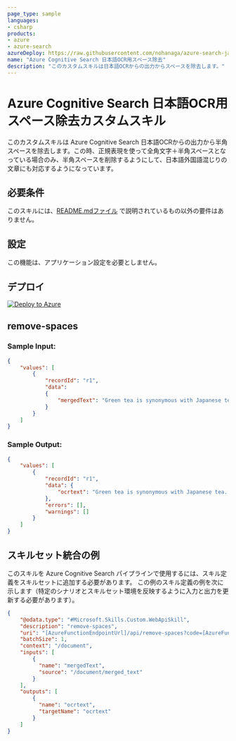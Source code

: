 ```yaml
---
page_type: sample
languages:
- csharp
products:
- azure
- azure-search
azureDeploy: https://raw.githubusercontent.com/nohanaga/azure-search-japanese-ocr-tips/master/azuredeploy.json
name: "Azure Cognitive Search 日本語OCR用スペース除去"
description: "このカスタムスキルは日本語OCRからの出力からスペースを除去します。"
---
```


# Azure Cognitive Search 日本語OCR用スペース除去カスタムスキル

このカスタムスキルは Azure Cognitive Search 日本語OCRからの出力から半角スペースを除去します。この時、正規表現を使って全角文字＋半角スペースとなっている場合のみ、半角スペースを削除するようにして、日本語外国語混じりの文章にも対応するようになっています。

## 必要条件

このスキルには、[README.mdファイル](README.md) で説明されているもの以外の要件はありません。

## 設定

この機能は、アプリケーション設定を必要としません。

## デプロイ

[![Deploy to Azure](https://azuredeploy.net/deploybutton.svg)](https://portal.azure.com/#create/Microsoft.Template/uri/https%3A%2F%2Fraw.githubusercontent.com%2Fnohanaga%2Fazure-search-japanese-ocr-tips%2Fmaster%2Fazuredeploy.json)

## remove-spaces

### Sample Input:

```json
{
    "values": [
        {
            "recordId": "r1",
            "data":
            {
            	"mergedText": "Green tea is synonymous with Japanese tea. It is the most... い れ た て の お 茶"
            }
        }
    ]
}
```

### Sample Output:

```json
{
    "values": [
        {
            "recordId": "r1",
            "data": {
                "ocrtext": "Green tea is synonymous with Japanese tea. It is the most... いれたてのお茶"
            },
            "errors": [],
            "warnings": []
        }
    ]
}
```

## スキルセット統合の例

このスキルを Azure Cognitive Search パイプラインで使用するには、スキル定義をスキルセットに追加する必要があります。
この例のスキル定義の例を次に示します（特定のシナリオとスキルセット環境を反映するように入力と出力を更新する必要があります）。

```json
{
    "@odata.type": "#Microsoft.Skills.Custom.WebApiSkill",
    "description": "remove-spaces",
    "uri": "[AzureFunctionEndpointUrl]/api/remove-spaces?code=[AzureFunctionDefaultHostKey]",
    "batchSize": 1,
    "context": "/document",
    "inputs": [
        {
          "name": "mergedText",
          "source": "/document/merged_text"
        }
    ],
    "outputs": [
        {
          "name": "ocrtext",
          "targetName": "ocrtext"
        }
    ]
}
```
